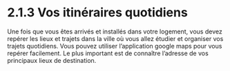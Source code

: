 # 2.1.3 Vos itinéraires quotidiens

Une fois que vous êtes arrivés et installés dans votre logement, vous devez repérer les lieux et trajets dans la ville où vous allez étudier et organiser vos trajets quotidiens. Vous pouvez utiliser l’application google maps pour vous repérer facilement. Le plus important est de connaître l’adresse de vos principaux lieux de destination.